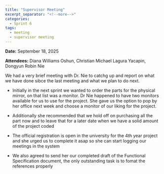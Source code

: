 ```yaml
---
title: "Supervisor Meeting"
excerpt_separator: "<!--more-->"
categories:
  - Sprint 6
tags:
  - meeting
  - supervisor meeting
---
```


**Date:** September 18, 2025
<!--more-->

**Attendees:** Diana Williams Oshun, Christian Michael Lagura Yacapin, Dongyun Robin Nie
<!--more-->

We had a very brief meeting with Dr. Nie to catchg up and report on what we have done sibce the last meeting and what we plan to do next.
<!--more-->

- Initially in the next sprint we wanted to order the parts for the physical mirror, on that list was a monitor. Dr Nie happened to have two monitors available for us to use for the project. She gave us the option to pop by her office next week and choose a monitor of our liking for the project.
<!--more-->

- Additionally she recommended that we hold off on purchasing all the part now and to leave that for a later date when we have a solid amount of the project coded
<!--more-->

- The official registration is open in the university for the 4th year project and she urged us to complete it asap so she can start logging our meetings in the system
<!--more-->

- We also agreed to send her our completed draft of the Functional Specification document, the only outstanding task is to fomat the references properly
